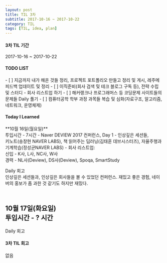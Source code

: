 ```yaml
---
layout: post
title: TIL 3차
subtitle: 2017-10-16 ~ 2017-10-22
category: TIL
tags: [TIL, idea, plan]
---
```

<h4>3차 TIL 기간</h4>
2017-10-16 ~ 2017-10-22

<h4>TODO LIST</h4>
- [ ] 지금까지 내가 해온 것들 정리, 프로젝트 포트폴리오 만들고 정리 및 게시, 레주메 피드백 업데이트 및 정리
- [ ] 이직준비(회사 검색 및 테크 블로그 구독 등), 전략 수립 및 스터디 - 회사 리스트업 하기
- [ ] 해커랭크나 프로그래머스 등 코딩문제 사이트들의 문제들 Daily 풀기
- [ ] 컴퓨터공학 학부 과정 과목들 복습 및 심화(자료구조, 알고리즘, 네트워크, 운영체제)

<h4>Today I Learned</h4>
**10월 16일(월요일)**<br/>
투입시간 - 7시간
- Naver DEVIEW 2017 컨퍼런스, Day 1
- 인상깊은 세션들,<br/>키노트(송창현 NAVER LABS), 책 읽어주는 딥러닝(김태훈 데브시스터즈), 자율주행과 기계학습(정성균NAVER LABS)
- 회사 리스트업:<br/>신입 - K사, L사, NC사, W사<br/>경력 - NL사(Deview), DS사(Deview), Spoqa, SmartStudy

Daily 회고<br/>
인상깊은 세션들과, 인상깊은 회사들을 볼 수 있었던 컨퍼런스. 재밌고 좋은 경험, 네이버의 홍보가 좀 과한 것 같기도 하지만 재밌다.

<br/>**10월 17일(화요일)**<br/>
투입시간 - ? 시간
- 

Daily 회고<br/>


<h4>3차 TIL 회고</h4>
없음